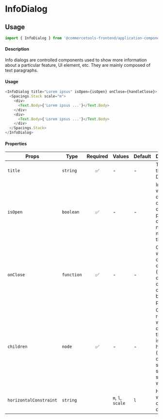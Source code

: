 # InfoDialog

## Usage

```js
import { InfoDialog } from '@commercetools-frontend/application-components';
```

#### Description

Info dialogs are controlled components used to show more information about a particular feature, UI element, etc. They are mainly composed of text paragraphs.

#### Usage

```js
<InfoDialog title="Lorem ipsus" isOpen={isOpen} onClose={handleClose}>
  <Spacings.Stack scale="m">
    <div>
      <Text.Body>{'Lorem ipsus ...'}</Text.Body>
    </div>
    <div>
      <Text.Body>{'Lorem ipsus ...'}</Text.Body>
    </div>
  </Spacings.Stack>
</InfoDialog>
```

#### Properties

| Props                  | Type       | Required | Values            | Default | Description                                                                                                                 |
| ---------------------- | ---------- | :------: | ----------------- | ------- | --------------------------------------------------------------------------------------------------------------------------- |
| `title`                | `string`   |    ✅    | -                 | -       | The title of the Info Dialog                                                                                                |
| `isOpen`               | `boolean`  |    ✅    | -                 | -       | Indicates whether the dialog is open or closed. The parent component needs to manage this state                             |
| `onClose`              | `function` |    ✅    | -                 | -       | Called when the dialog closes (click on overlay, click on close button, press ESC)                                          |
| `children`             | `node`     |    ✅    | -                 | -       | Content rendered within the dialog. If the content is long in height (depending on the screen size) a scrollbar will appear |
| `horizontalConstraint` | `string`   |          | `m`, `l`, `scale` | `l`     | Horizontal width limit of the dialog card                                                                                   |
